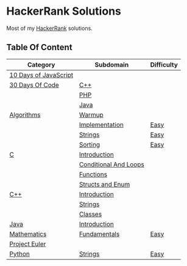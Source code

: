 # HackerRank Solutions

Most of my [HackerRank](https://www.hackerrank.com/wolfthread) solutions.

## Table Of Content

| Category                                       | Subdomain                                         | Difficulty                             |
| ---------------------------------------------- | ------------------------------------------------- | -------------------------------------- |
| [10 Days of JavaScript](10-days-of-javascript) |                                                   |                                        |
| [30 Days Of Code](30-days-of-code)             | [C++](30-days-of-code/cpp)                        |                                        |
|                                                | [PHP](30-days-of-code/php)                        |                                        |
|                                                | [Java](30-days-of-code/java)                      |                                        |
| [Algorithms](algorithms)                       | [Warmup](algorithms/warmup)                       |                                        |
|                                                | [Implementation](algorithms/implementation)       | [Easy](algorithms/implementation/easy) |
|                                                | [Strings](algorithms/strings)                     | [Easy](algorithms/strings/easy)        |
|                                                | [Sorting](algorithms/sorting)                     | [Easy](algorithms/sorting/easy)        |
| [C](c)                                         | [Introduction](c/introduction)                    |                                        |
|                                                | [Conditional And Loops](c/conditionals-and-loops) |                                        |
|                                                | [Functions](c/functions)                          |                                        |
|                                                | [Structs and Enum](c/structs-and-enum)            |                                        |
| [C++](cpp)                                     | [Introduction](cpp/introduction)                  |                                        |
|                                                | [Strings](cpp/strings)                            |                                        |
|                                                | [Classes](cpp/classes)                            |                                        |
| [Java](java)                                   | [Introduction](java/introduction)                 |                                        |
| [Mathematics](mathematics)                     | [Fundamentals](mathematics/fundamentals)          | [Easy](mathematics/fundamentals/easy)  |
| [Project Euler](project-euler)                 |                                                   |                                        |
| [Python](python)                               | [Strings](python/strings)                         | [Easy](python/strings/easy)            |
